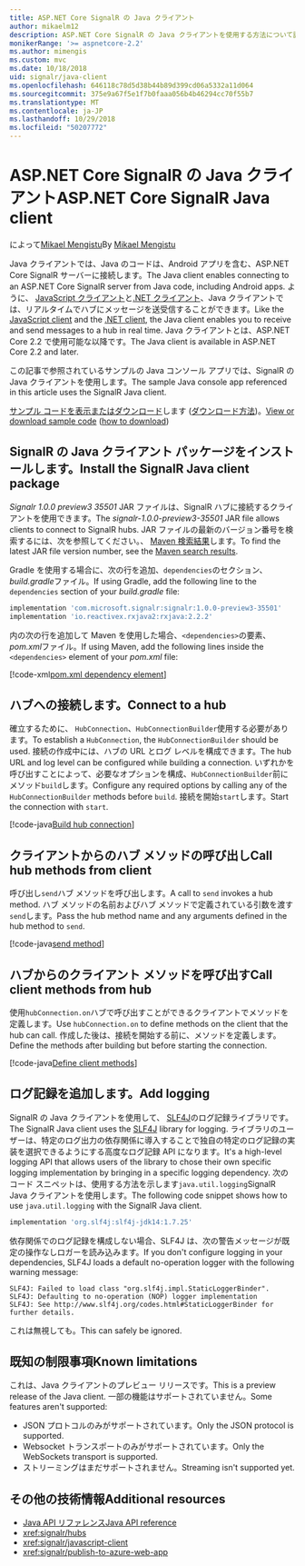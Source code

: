```yaml
---
title: ASP.NET Core SignalR の Java クライアント
author: mikaelm12
description: ASP.NET Core SignalR の Java クライアントを使用する方法について説明します。
monikerRange: '>= aspnetcore-2.2'
ms.author: mimengis
ms.custom: mvc
ms.date: 10/18/2018
uid: signalr/java-client
ms.openlocfilehash: 646118c78d5d38b44b89d399cd06a5332a11d064
ms.sourcegitcommit: 375e9a67f5e1f7b0faaa056b4b46294cc70f55b7
ms.translationtype: MT
ms.contentlocale: ja-JP
ms.lasthandoff: 10/29/2018
ms.locfileid: "50207772"
---
```

# <a name="aspnet-core-signalr-java-client"></a><span data-ttu-id="24111-103">ASP.NET Core SignalR の Java クライアント</span><span class="sxs-lookup"><span data-stu-id="24111-103">ASP.NET Core SignalR Java client</span></span>

<span data-ttu-id="24111-104">によって[Mikael Mengistu](https://twitter.com/MikaelM_12)</span><span class="sxs-lookup"><span data-stu-id="24111-104">By [Mikael Mengistu](https://twitter.com/MikaelM_12)</span></span>

<span data-ttu-id="24111-105">Java クライアントでは、Java のコードは、Android アプリを含む、ASP.NET Core SignalR サーバーに接続します。</span><span class="sxs-lookup"><span data-stu-id="24111-105">The Java client enables connecting to an ASP.NET Core SignalR server from Java code, including Android apps.</span></span> <span data-ttu-id="24111-106">ように、 [JavaScript クライアント](xref:signalr/javascript-client)と[.NET クライアント](xref:signalr/dotnet-client)、Java クライアントでは、リアルタイムでハブにメッセージを送受信することができます。</span><span class="sxs-lookup"><span data-stu-id="24111-106">Like the [JavaScript client](xref:signalr/javascript-client) and the [.NET client](xref:signalr/dotnet-client), the Java client enables you to receive and send messages to a hub in real time.</span></span> <span data-ttu-id="24111-107">Java クライアントとは、ASP.NET Core 2.2 で使用可能な以降です。</span><span class="sxs-lookup"><span data-stu-id="24111-107">The Java client is available in ASP.NET Core 2.2 and later.</span></span>

<span data-ttu-id="24111-108">この記事で参照されているサンプルの Java コンソール アプリでは、SignalR の Java クライアントを使用します。</span><span class="sxs-lookup"><span data-stu-id="24111-108">The sample Java console app referenced in this article uses the SignalR Java client.</span></span>

<span data-ttu-id="24111-109">[サンプル コードを表示またはダウンロード](https://github.com/aspnet/Docs/tree/master/aspnetcore/signalr/java-client/sample)します ([ダウンロード方法](xref:index#how-to-download-a-sample))。</span><span class="sxs-lookup"><span data-stu-id="24111-109">[View or download sample code](https://github.com/aspnet/Docs/tree/master/aspnetcore/signalr/java-client/sample) ([how to download](xref:index#how-to-download-a-sample))</span></span>

## <a name="install-the-signalr-java-client-package"></a><span data-ttu-id="24111-110">SignalR の Java クライアント パッケージをインストールします。</span><span class="sxs-lookup"><span data-stu-id="24111-110">Install the SignalR Java client package</span></span>

<span data-ttu-id="24111-111">*Signalr 1.0.0 preview3 35501* JAR ファイルは、SignalR ハブに接続するクライアントを使用できます。</span><span class="sxs-lookup"><span data-stu-id="24111-111">The *signalr-1.0.0-preview3-35501* JAR file allows clients to connect to SignalR hubs.</span></span> <span data-ttu-id="24111-112">JAR ファイルの最新のバージョン番号を検索するには、次を参照してください。、 [Maven 検索結果](https://search.maven.org/search?q=g:com.microsoft.signalr%20AND%20a:signalr)します。</span><span class="sxs-lookup"><span data-stu-id="24111-112">To find the latest JAR file version number, see the [Maven search results](https://search.maven.org/search?q=g:com.microsoft.signalr%20AND%20a:signalr).</span></span>

<span data-ttu-id="24111-113">Gradle を使用する場合に、次の行を追加、`dependencies`のセクション、 *build.gradle*ファイル。</span><span class="sxs-lookup"><span data-stu-id="24111-113">If using Gradle, add the following line to the `dependencies` section of your *build.gradle* file:</span></span>

```gradle
implementation 'com.microsoft.signalr:signalr:1.0.0-preview3-35501'
implementation 'io.reactivex.rxjava2:rxjava:2.2.2'
```

<span data-ttu-id="24111-114">内の次の行を追加して Maven を使用した場合、`<dependencies>`の要素、 *pom.xml*ファイル。</span><span class="sxs-lookup"><span data-stu-id="24111-114">If using Maven, add the following lines inside the `<dependencies>` element of your *pom.xml* file:</span></span>

[!code-xml[pom.xml dependency element](java-client/sample/pom.xml?name=snippet_dependencyElement)]

## <a name="connect-to-a-hub"></a><span data-ttu-id="24111-115">ハブへの接続します。</span><span class="sxs-lookup"><span data-stu-id="24111-115">Connect to a hub</span></span>

<span data-ttu-id="24111-116">確立するために、 `HubConnection`、`HubConnectionBuilder`使用する必要があります。</span><span class="sxs-lookup"><span data-stu-id="24111-116">To establish a `HubConnection`, the `HubConnectionBuilder` should be used.</span></span> <span data-ttu-id="24111-117">接続の作成中には、ハブの URL とログ レベルを構成できます。</span><span class="sxs-lookup"><span data-stu-id="24111-117">The hub URL and log level can be configured while building a connection.</span></span> <span data-ttu-id="24111-118">いずれかを呼び出すことによって、必要なオプションを構成、`HubConnectionBuilder`前にメソッド`build`します。</span><span class="sxs-lookup"><span data-stu-id="24111-118">Configure any required options by calling any of the `HubConnectionBuilder` methods before `build`.</span></span> <span data-ttu-id="24111-119">接続を開始`start`します。</span><span class="sxs-lookup"><span data-stu-id="24111-119">Start the connection with `start`.</span></span>

[!code-java[Build hub connection](java-client/sample/src/main/java/Chat.java?range=16-17)]

## <a name="call-hub-methods-from-client"></a><span data-ttu-id="24111-120">クライアントからのハブ メソッドの呼び出し</span><span class="sxs-lookup"><span data-stu-id="24111-120">Call hub methods from client</span></span>

<span data-ttu-id="24111-121">呼び出し`send`ハブ メソッドを呼び出します。</span><span class="sxs-lookup"><span data-stu-id="24111-121">A call to `send` invokes a hub method.</span></span> <span data-ttu-id="24111-122">ハブ メソッドの名前およびハブ メソッドで定義されている引数を渡す`send`します。</span><span class="sxs-lookup"><span data-stu-id="24111-122">Pass the hub method name and any arguments defined in the hub method to `send`.</span></span>

[!code-java[send method](java-client/sample/src/main/java/Chat.java?range=28)]

## <a name="call-client-methods-from-hub"></a><span data-ttu-id="24111-123">ハブからのクライアント メソッドを呼び出す</span><span class="sxs-lookup"><span data-stu-id="24111-123">Call client methods from hub</span></span>

<span data-ttu-id="24111-124">使用`hubConnection.on`ハブで呼び出すことができるクライアントでメソッドを定義します。</span><span class="sxs-lookup"><span data-stu-id="24111-124">Use `hubConnection.on` to define methods on the client that the hub can call.</span></span> <span data-ttu-id="24111-125">作成した後は、接続を開始する前に、メソッドを定義します。</span><span class="sxs-lookup"><span data-stu-id="24111-125">Define the methods after building but before starting the connection.</span></span>

[!code-java[Define client methods](java-client/sample/src/main/java/Chat.java?range=19-21)]

## <a name="add-logging"></a><span data-ttu-id="24111-126">ログ記録を追加します。</span><span class="sxs-lookup"><span data-stu-id="24111-126">Add logging</span></span>

<span data-ttu-id="24111-127">SignalR の Java クライアントを使用して、 [SLF4J](https://www.slf4j.org/)のログ記録ライブラリです。</span><span class="sxs-lookup"><span data-stu-id="24111-127">The SignalR Java client uses the [SLF4J](https://www.slf4j.org/) library for logging.</span></span> <span data-ttu-id="24111-128">ライブラリのユーザーは、特定のログ出力の依存関係に導入することで独自の特定のログ記録の実装を選択できるようにする高度なログ記録 API になります。</span><span class="sxs-lookup"><span data-stu-id="24111-128">It's a high-level logging API that allows users of the library to chose their own specific logging implementation by bringing in a specific logging dependency.</span></span> <span data-ttu-id="24111-129">次のコード スニペットは、使用する方法を示します`java.util.logging`SignalR Java クライアントを使用します。</span><span class="sxs-lookup"><span data-stu-id="24111-129">The following code snippet shows how to use `java.util.logging` with the SignalR Java client.</span></span>

```gradle
implementation 'org.slf4j:slf4j-jdk14:1.7.25'
```

<span data-ttu-id="24111-130">依存関係でのログ記録を構成しない場合、SLF4J は、次の警告メッセージが既定の操作なしロガーを読み込みます。</span><span class="sxs-lookup"><span data-stu-id="24111-130">If you don't configure logging in your dependencies, SLF4J loads a default no-operation logger with the following warning message:</span></span>

```
SLF4J: Failed to load class "org.slf4j.impl.StaticLoggerBinder".
SLF4J: Defaulting to no-operation (NOP) logger implementation
SLF4J: See http://www.slf4j.org/codes.html#StaticLoggerBinder for further details.
```

<span data-ttu-id="24111-131">これは無視しても。</span><span class="sxs-lookup"><span data-stu-id="24111-131">This can safely be ignored.</span></span>

## <a name="known-limitations"></a><span data-ttu-id="24111-132">既知の制限事項</span><span class="sxs-lookup"><span data-stu-id="24111-132">Known limitations</span></span>

<span data-ttu-id="24111-133">これは、Java クライアントのプレビュー リリースです。</span><span class="sxs-lookup"><span data-stu-id="24111-133">This is a preview release of the Java client.</span></span> <span data-ttu-id="24111-134">一部の機能はサポートされていません。</span><span class="sxs-lookup"><span data-stu-id="24111-134">Some features aren't supported:</span></span>

* <span data-ttu-id="24111-135">JSON プロトコルのみがサポートされています。</span><span class="sxs-lookup"><span data-stu-id="24111-135">Only the JSON protocol is supported.</span></span>
* <span data-ttu-id="24111-136">Websocket トランスポートのみがサポートされています。</span><span class="sxs-lookup"><span data-stu-id="24111-136">Only the WebSockets transport is supported.</span></span>
* <span data-ttu-id="24111-137">ストリーミングはまだサポートされません。</span><span class="sxs-lookup"><span data-stu-id="24111-137">Streaming isn't supported yet.</span></span>

## <a name="additional-resources"></a><span data-ttu-id="24111-138">その他の技術情報</span><span class="sxs-lookup"><span data-stu-id="24111-138">Additional resources</span></span>

* [<span data-ttu-id="24111-139">Java API リファレンス</span><span class="sxs-lookup"><span data-stu-id="24111-139">Java API reference</span></span>](/java/api/com.microsoft.signalr?view=aspnet-signalr-java)
* <xref:signalr/hubs>
* <xref:signalr/javascript-client>
* <xref:signalr/publish-to-azure-web-app>
